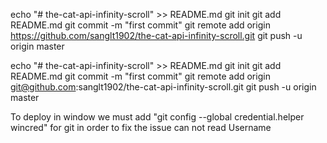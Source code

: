 echo "# the-cat-api-infinity-scroll" >> README.md git init git add README.md git commit -m "first commit" git remote add origin https://github.com/sanglt1902/the-cat-api-infinity-scroll.git 
git push -u origin master

echo "# the-cat-api-infinity-scroll" >> README.md git init git add README.md git commit -m "first commit" git remote add origin git@github.com:sanglt1902/the-cat-api-infinity-scroll.git 
git push -u origin master


To deploy in window we must add "git config --global credential.helper wincred" for git in order to fix the issue can not read Username 